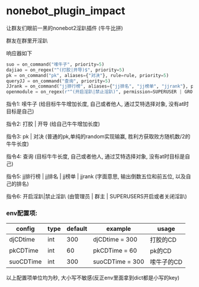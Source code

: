 # nonebot_plugin_impact

让群友们眼前一黑的nonebot2淫趴插件 (牛牛比拼)



群友在群里开淫趴



响应器如下

```python
suo = on_command("嗦牛子", priority=5)
dajiao = on_regex("^(打胶|开导)$", priority=5)
pk = on_command("pk", aliases={"对决"}, rule=rule, priority=5)
queryJJ = on_command("查询", priority=5)
JJrank = on_command("jj排行榜", aliases={"jj排名", "jj榜单", "jjrank"}, priority=5)
openmodule = on_regex(r"^(开启淫趴|禁止淫趴)", permission=SUPERUSER | GROUP_ADMIN | GROUP_OWNER, flags=I, priority=20, block=True)
```

指令1: 嗦牛子 (给目标牛牛增加长度, 自己或者他人, 通过艾特选择对象, 没有at时目标是自己)

指令2: 打胶 | 开导 (给自己牛牛增加长度)

指令3: pk | 对决 (普通的pk,单纯的random实现输赢, 胜利方获取败方随机数/2的牛牛长度)

指令4: 查询 (目标牛牛长度, 自己或者他人, 通过艾特选择对象, 没有at时目标是自己)

指令5: jj排行榜 | jj排名 | jj榜单 | jjrank (字面意思, 输出倒数五位和前五位, 以及自己的排名)

指令6: 开启淫趴|禁止淫趴 (由管理员 | 群主 | SUPERUSERS开启或者关闭淫趴)

### env配置项:
|config          |type            |default    |example             |usage                |
|----------------|----------------|-----------|--------------------|---------------------|
| djCDtime       | int            |300        |djCDtime = 300      |    打胶的CD          |
| pkCDTime       | int            |60         |pkCDTime = 60       |    pk的CD            |
| suoCDTime      | int            |300        |suoCDTime = 300     |    嗦牛子的CD        |

以上配置项单位均为秒, 大小写不敏感(反正env里面拿到dict都是小写的key)
